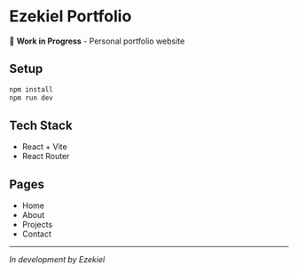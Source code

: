 # Ezekiel Portfolio

🚧 **Work in Progress** - Personal portfolio website

## Setup

```bash
npm install
npm run dev
```

## Tech Stack

- React + Vite
- React Router

## Pages

- Home
- About  
- Projects
- Contact

---

*In development by Ezekiel*
